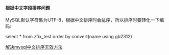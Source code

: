 #### 根据中文字段排序问题

MySQL默认字符集为UTF-8，根据中文排序时会乱序，所以排序时要转化一下编码:

select * from zfix_test order by convert(name using gb2312)

[解决mysql中文排序无效方法](http://www.111cn.net/database/mysql/44936.htm)